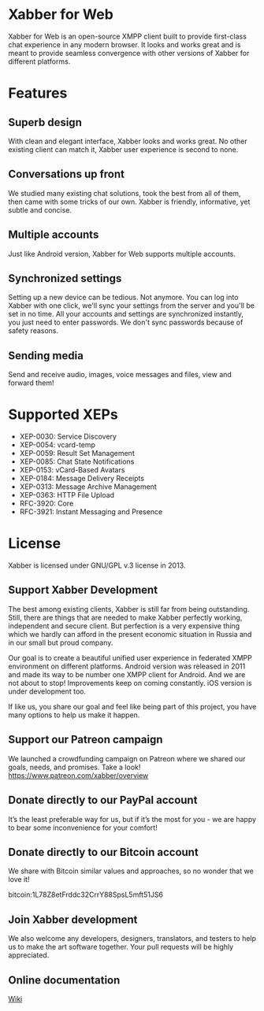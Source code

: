 # Xabber for Web

Xabber for Web is an open-source XMPP client built to provide first-class chat experience in any modern browser. It looks and works great and is meant to provide seamless convergence with other versions of Xabber for different platforms.


# Features
## Superb design
With clean and elegant interface, Xabber looks and works great. No other existing client can match it, Xabber user experience is second to none.
## Conversations up front
We studied many existing chat solutions, took the best from all of them, then came with some tricks of our own. Xabber is friendly, informative, yet subtle and concise.
## Multiple accounts
Just like Android version, Xabber for Web supports multiple accounts.
## Synchronized settings
Setting up a new device can be tedious. Not anymore. You can log into Xabber with one click, we'll sync your settings from the server and you'll be set in no time.
All your accounts and settings are synchronized instantly, you just need to enter passwords. We don't sync passwords because of safety reasons.
## Sending media
Send and receive audio,  images, voice messages and files, view and forward them! 
 
# Supported XEPs
* XEP-0030: Service Discovery
* XEP-0054: vcard-temp
* XEP-0059: Result Set Management
* XEP-0085: Chat State Notifications
* XEP-0153: vCard-Based Avatars
* XEP-0184: Message Delivery Receipts
* XEP-0313: Message Archive Management
* XEP-0363: HTTP File Upload
* RFC-3920: Core
* RFC-3921: Instant Messaging and Presence

# License 
Xabber is licensed under GNU/GPL v.3 license in 2013. 

## Support Xabber Development
The best among existing clients, Xabber is still far from being outstanding.  Still, there are things that are needed to make Xabber perfectly working, independent and secure client. But perfection is a very expensive thing which we hardly can afford in the present economic situation in Russia and in our small but proud company. 

Our goal is to create a beautiful unified user experience in federated XMPP environment on different platforms. Android version was released in 2011 and made its way to be number one XMPP client for Android.  And we are not about to stop! Improvements keep on coming constantly. iOS version is under development too. 

If like us, you share our goal and feel like being part of this project,  you have many options to help us make it happen.
## Support our Patreon campaign
We launched a crowdfunding campaign on Patreon where we shared our goals, needs, and promises. Take a look!
https://www.patreon.com/xabber/overview

## Donate directly to our PayPal account
It’s the least preferable way for us, but if it’s the most for you - we are happy to bear some inconvenience for your comfort!

## Donate directly to our Bitcoin account
We share with Bitcoin similar values and approaches, so no wonder that we love it!

bitcoin:1L78Z8etFrddc32CrrY88SpsL5mft51JS6

## Join Xabber development
We also welcome any developers, designers, translators, and testers to help us to make the art software together.  Your pull requests will be highly appreciated. 


## Online documentation
[Wiki](https://github.com/redsolution/xabber-web/wiki)

